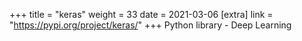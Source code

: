 +++
title = "keras"
weight = 33
date = 2021-03-06
[extra]
link = "https://pypi.org/project/keras/"
+++
Python library - Deep Learning

